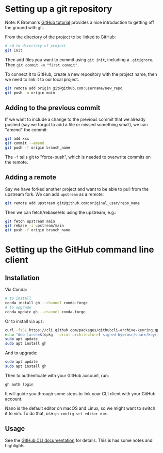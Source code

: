 # Setting up a git repository

Note: K Broman's [GitHub
tutorial](https://kbroman.org/github_tutorial/pages/init.html) provides a nice
introduction to getting off the ground with git.

From the directory of the project to be linked to GitHub:

```sh
# cd to directory of project
git init
```

Then add files you want to commit using ``git init``, including
a ``.gitignore``. Then ``git commit -m "first commit"``.

To connect it to GitHub, create a new repository with the project name, then we
need to link it to our local project.

```sh
git remote add origin git@github.com:username/new_repo
git push -u origin main
```

## Adding to the previous commit

If we want to include a change to the previous commit that we already pushed
(say we forgot to add a file or missed something small), we can "amend" the
commit:

```sh
git add xxx
git commit --amend
git push -f origin branch_name
```

The ``-f`` tells git to "force-push", which is needed to overwrite commits on
the remote.

## Adding a remote

Say we have forked another project and want to be able to pull from the
upstream fork. We can add ``upstream`` as a remote:

```sh
git remote add upstream git@github.com:original_user/repo_name
```

Then we can fetch/rebase/etc using the upstream, e.g.:

```sh
git fetch upstream main
git rebase -i upstream/main
git push -f origin branch_name
```

# Setting up the GitHub command line client

## Installation

Via Conda:

```sh
# to install
conda install gh --channel conda-forge
# to upgrade
conda update gh --channel conda-forge
```

Or to install via ``apt``:

```sh
curl -fsSL https://cli.github.com/packages/githubcli-archive-keyring.gpg | sudo gpg --dearmor -o /usr/share/keyrings/githubcli-archive-keyring.gpg
echo "deb [arch=$(dpkg --print-architecture) signed-by=/usr/share/keyrings/githubcli-archive-keyring.gpg] https://cli.github.com/packages stable main" | sudo tee /etc/apt/sources.list.d/github-cli.list > /dev/null
sudo apt update
sudo apt install gh
```

And to upgrade:

```sh
sudo apt update
sudo apt install gh
```

Then to authenticate with your GitHub account, run:

```sh
gh auth login
```

It will guide you through some steps to link your CLI client with your GitHub
account.

Nano is the default editor on macOS and Linux, so we might want to switch it to
vim. To do that, use ``gh config set editor vim``.

## Usage

See the [GitHub CLI documentation](https://cli.github.com/manual/) for details.
This is has some notes and highlights.


